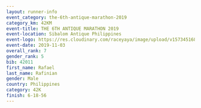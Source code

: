 ```yaml
---
layout: runner-info 
event_category: the-6th-antique-marathon-2019 
category_km: 42KM 
event-title: THE 6TH ANTIQUE MARATHON 2019 
event-location: Sibalom Antique Philippines 
event-logo: https://res.cloudinary.com/raceyaya/image/upload/v1573451689/logo/antique-marathon-2019_xvgf0s.jpg 
event-date: 2019-11-03 
overall_rank: 7
gender_rank: 5
bib: 42011
first_name: Rafael
last_name: Rafinian
gender: Male
country: Philippines
category: 42K
finish: 6-18-56
---
```

